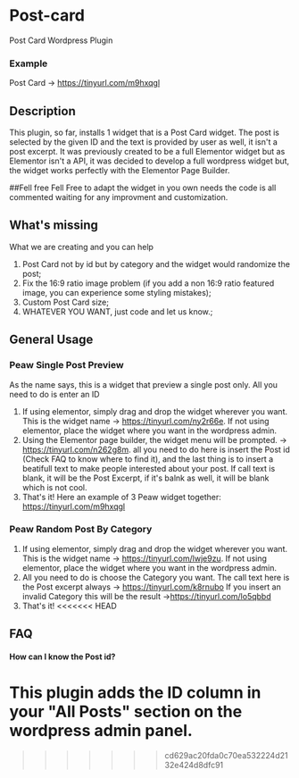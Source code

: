 # Post-card
Post Card Wordpress Plugin

### Example
Post Card -> https://tinyurl.com/m9hxqgl

## Description
This plugin, so far, installs 1 widget that is a Post Card widget.
The post is selected by the given ID and the text is provided by user as well, it isn't a post excerpt.
It was previously created to be a full Elementor widget but as Elementor isn't a API, it was decided to develop a full wordpress widget
but, the widget works perfectly with the Elementor Page Builder. 


##Fell free
Fell Free to adapt the widget in you own needs the code is all commented waiting for any improvment and customization.

## What's missing
What we are creating and you can help 
  1. Post Card not by id but by category and the widget would randomize the post; 
  2. Fix the 16:9 ratio image problem (if you add a non 16:9 ratio featured image, you can experience                                          some styling mistakes); 
  3. Custom Post Card size; 
  4. WHATEVER YOU WANT, just code and let us know.; 

## General Usage
 ### Peaw Single Post Preview
  As the name says, this is a widget that preview a single post only. All you need to do is enter an ID
  1. If using elementor, simply drag and drop the widget wherever you want. This is the widget name -> https://tinyurl.com/ny2r66e. If not using elementor, place the widget where you want in the wordpress admin.
  2. Using the Elementor page builder, the widget menu will be prompted. -> https://tinyurl.com/n262g8m.
  all you need to do here is insert the Post id (Check FAQ to know where to find it), and the last thing is to insert a beatifull text to make people interested about your post. If call text is blank, it will be the Post Excerpt, if it's balnk as well, it will be blank which is not cool.
  3. That's it! Here an example of 3 Peaw widget together: https://tinyurl.com/m9hxqgl

### Peaw Random Post By Category
  1. If using elementor, simply drag and drop the widget wherever you want. This is the widget name -> https://tinyurl.com/lwje9zu. If not using elementor, place the widget where you want in the wordpress admin.
  2. All you need to do is choose the Category you want. The call text here is the Post excerpt always -> https://tinyurl.com/k8rnubo
  If you insert an invalid Category this will be the result ->https://tinyurl.com/lo5qbbd
  3. That's it!
<<<<<<< HEAD
  
## FAQ
#### How can I know the Post id?
This plugin adds the ID column in your "All Posts" section on the wordpress admin panel.
=======
>>>>>>> cd629ac20fda0c70ea532224d2132e424d8dfc91
